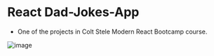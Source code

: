 # React  Dad-Jokes-App

- One of the projects in Colt Stele Modern React Bootcamp course.

![image](https://i.ibb.co/n6kG3Fk/dadjokes1.png)

